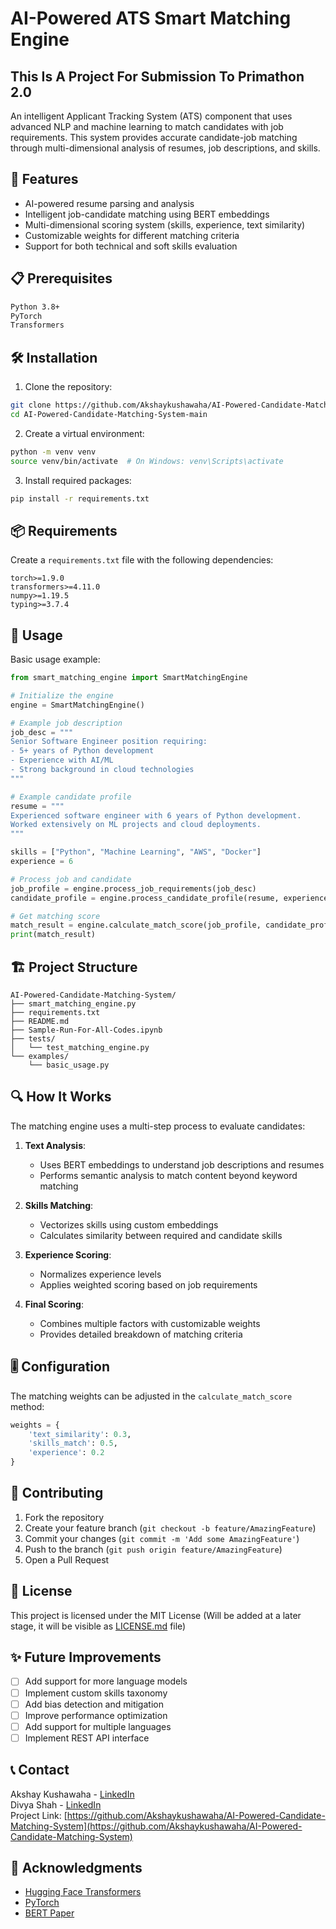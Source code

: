 # AI-Powered ATS Smart Matching Engine
## This Is A Project For Submission To Primathon 2.0
An intelligent Applicant Tracking System (ATS) component that uses advanced NLP and machine learning to match candidates with job requirements. This system provides accurate candidate-job matching through multi-dimensional analysis of resumes, job descriptions, and skills.

## 🚀 Features

- AI-powered resume parsing and analysis
- Intelligent job-candidate matching using BERT embeddings
- Multi-dimensional scoring system (skills, experience, text similarity)
- Customizable weights for different matching criteria
- Support for both technical and soft skills evaluation

## 📋 Prerequisites

```bash
Python 3.8+
PyTorch
Transformers
```

## 🛠️ Installation

1. Clone the repository:
```bash
git clone https://github.com/Akshaykushawaha/AI-Powered-Candidate-Matching-System
cd AI-Powered-Candidate-Matching-System-main
```

2. Create a virtual environment:
```bash
python -m venv venv
source venv/bin/activate  # On Windows: venv\Scripts\activate
```

3. Install required packages:
```bash
pip install -r requirements.txt
```

## 📦 Requirements

Create a `requirements.txt` file with the following dependencies:

```
torch>=1.9.0
transformers>=4.11.0
numpy>=1.19.5
typing>=3.7.4
```

## 🎯 Usage

Basic usage example:

```python
from smart_matching_engine import SmartMatchingEngine

# Initialize the engine
engine = SmartMatchingEngine()

# Example job description
job_desc = """
Senior Software Engineer position requiring:
- 5+ years of Python development
- Experience with AI/ML
- Strong background in cloud technologies
"""

# Example candidate profile
resume = """
Experienced software engineer with 6 years of Python development.
Worked extensively on ML projects and cloud deployments.
"""

skills = ["Python", "Machine Learning", "AWS", "Docker"]
experience = 6

# Process job and candidate
job_profile = engine.process_job_requirements(job_desc)
candidate_profile = engine.process_candidate_profile(resume, experience, skills)

# Get matching score
match_result = engine.calculate_match_score(job_profile, candidate_profile)
print(match_result)
```

## 🏗️ Project Structure

```
AI-Powered-Candidate-Matching-System/
├── smart_matching_engine.py
├── requirements.txt
├── README.md
├── Sample-Run-For-All-Codes.ipynb
├── tests/
│   └── test_matching_engine.py
└── examples/
    └── basic_usage.py
```

## 🔍 How It Works

The matching engine uses a multi-step process to evaluate candidates:

1. **Text Analysis**:
   - Uses BERT embeddings to understand job descriptions and resumes
   - Performs semantic analysis to match content beyond keyword matching

2. **Skills Matching**:
   - Vectorizes skills using custom embeddings
   - Calculates similarity between required and candidate skills

3. **Experience Scoring**:
   - Normalizes experience levels
   - Applies weighted scoring based on job requirements

4. **Final Scoring**:
   - Combines multiple factors with customizable weights
   - Provides detailed breakdown of matching criteria

## 🎚️ Configuration

The matching weights can be adjusted in the `calculate_match_score` method:

```python
weights = {
    'text_similarity': 0.3,
    'skills_match': 0.5,
    'experience': 0.2
}
```

## 🤝 Contributing

1. Fork the repository
2. Create your feature branch (`git checkout -b feature/AmazingFeature`)
3. Commit your changes (`git commit -m 'Add some AmazingFeature'`)
4. Push to the branch (`git push origin feature/AmazingFeature`)
5. Open a Pull Request

## 📜 License

This project is licensed under the MIT License (Will be added at a later stage, it will be visible as [LICENSE.md](LICENSE.md) file) 

## ✨ Future Improvements

- [ ] Add support for more language models
- [ ] Implement custom skills taxonomy
- [ ] Add bias detection and mitigation
- [ ] Improve performance optimization
- [ ] Add support for multiple languages
- [ ] Implement REST API interface

## 📞 Contact

Akshay Kushawaha - [LinkedIn](https://www.linkedin.com/in/akshay-kushawaha-301a95220/) <br/>
Divya Shah - [LinkedIn](https://www.linkedin.com/in/divya-shah-4a16791b5/) <br/>
Project Link: [https://github.com/Akshaykushawaha/AI-Powered-Candidate-Matching-System](https://github.com/Akshaykushawaha/AI-Powered-Candidate-Matching-System)

## 🙏 Acknowledgments

* [Hugging Face Transformers](https://huggingface.co/transformers/)
* [PyTorch](https://pytorch.org/)
* [BERT Paper](https://arxiv.org/abs/1810.04805)
